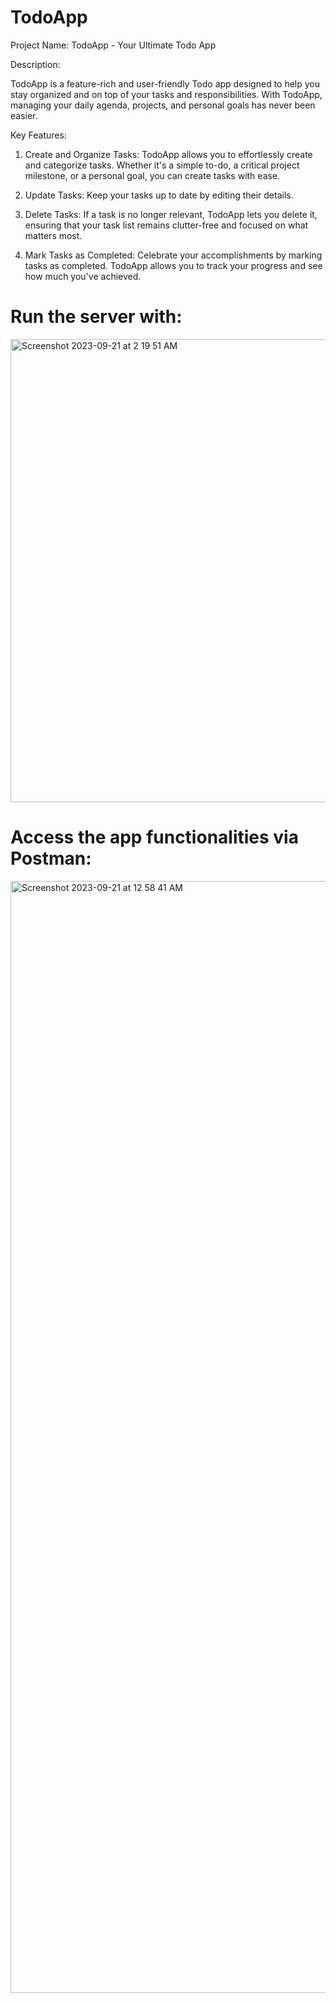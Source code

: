# TodoApp

Project Name: TodoApp - Your Ultimate Todo App

Description:

TodoApp is a feature-rich and user-friendly Todo app designed to help you stay organized and on top of your tasks and responsibilities. With TodoApp, managing your daily agenda, projects, and personal goals has never been easier.

Key Features:

1. Create and Organize Tasks: TodoApp allows you to effortlessly create and categorize tasks. Whether it's a simple to-do, a critical project milestone, or a personal goal, you can create tasks with ease.

2. Update Tasks: Keep your tasks up to date by editing their details.

3. Delete Tasks: If a task is no longer relevant, TodoApp lets you delete it, ensuring that your task list remains clutter-free and focused on what matters most.

4. Mark Tasks as Completed: Celebrate your accomplishments by marking tasks as completed. TodoApp allows you to track your progress and see how much you've achieved.


# Run the server with:

<img width="741" alt="Screenshot 2023-09-21 at 2 19 51 AM" src="https://github.com/shrinil-thakkar/TodoApp/assets/36529503/d34bad49-d94d-4f1a-89e2-b30c0a4f08b1">


# Access the app functionalities via Postman:

<img width="1779" alt="Screenshot 2023-09-21 at 12 58 41 AM" src="https://github.com/shrinil-thakkar/TodoApp/assets/36529503/7e2d2703-0458-45c4-b174-25891e70898a">
